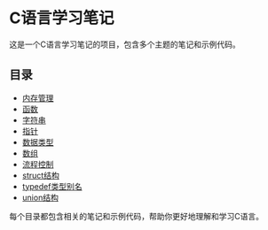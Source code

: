 # C语言学习笔记

这是一个C语言学习笔记的项目，包含多个主题的笔记和示例代码。

## 目录

- [内存管理](./内存管理)
- [函数](./函数)
- [字符串](./字符串)
- [指针](./指针)
- [数据类型](./数据类型)
- [数组](./数组)
- [流程控制](./流程控制)
- [struct结构](./struct结构)
- [typedef类型别名](./typedef命令)
- [union结构](./union结构)

每个目录都包含相关的笔记和示例代码，帮助你更好地理解和学习C语言。
